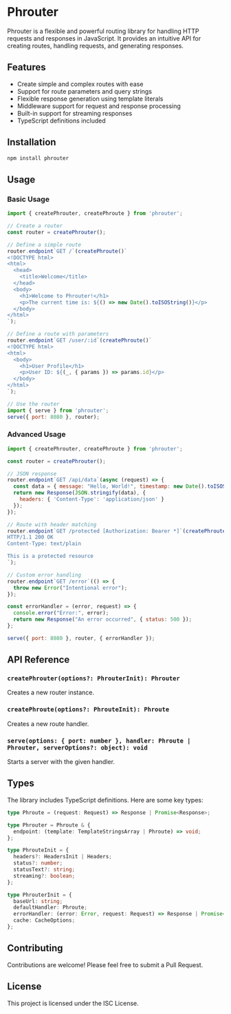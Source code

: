 # Phrouter

Phrouter is a flexible and powerful routing library for handling HTTP requests and responses in JavaScript. It provides an intuitive API for creating routes, handling requests, and generating responses.

## Features

- Create simple and complex routes with ease
- Support for route parameters and query strings
- Flexible response generation using template literals
- Middleware support for request and response processing
- Built-in support for streaming responses
- TypeScript definitions included

## Installation

```bash
npm install phrouter
```

## Usage

### Basic Usage

```javascript
import { createPhrouter, createPhroute } from 'phrouter';

// Create a router
const router = createPhrouter();

// Define a simple route
router.endpoint`GET /`(createPhroute()`
<!DOCTYPE html>
<html>
  <head>
    <title>Welcome</title>
  </head>
  <body>
    <h1>Welcome to Phrouter!</h1>
    <p>The current time is: ${() => new Date().toISOString()}</p>
  </body>
</html>
`);

// Define a route with parameters
router.endpoint`GET /user/:id`(createPhroute()`
<!DOCTYPE html>
<html>
  <body>
    <h1>User Profile</h1>
    <p>User ID: ${(_, { params }) => params.id}</p>
  </body>
</html>
`);

// Use the router
import { serve } from 'phrouter';
serve({ port: 8080 }, router);
```

### Advanced Usage

```javascript
import { createPhrouter, createPhroute } from 'phrouter';

const router = createPhrouter();

// JSON response
router.endpoint`GET /api/data`(async (request) => {
  const data = { message: "Hello, World!", timestamp: new Date().toISOString() };
  return new Response(JSON.stringify(data), {
    headers: { 'Content-Type': 'application/json' }
  });
});

// Route with header matching
router.endpoint`GET /protected [Authorization: Bearer *]`(createPhroute()`
HTTP/1.1 200 OK
Content-Type: text/plain

This is a protected resource
`);

// Custom error handling
router.endpoint`GET /error`(() => {
  throw new Error("Intentional error");
});

const errorHandler = (error, request) => {
  console.error("Error:", error);
  return new Response("An error occurred", { status: 500 });
};

serve({ port: 8080 }, router, { errorHandler });
```

## API Reference

### `createPhrouter(options?: PhrouterInit): Phrouter`

Creates a new router instance.

### `createPhroute(options?: PhrouteInit): Phroute`

Creates a new route handler.

### `serve(options: { port: number }, handler: Phroute | Phrouter, serverOptions?: object): void`

Starts a server with the given handler.

## Types

The library includes TypeScript definitions. Here are some key types:

```typescript
type Phroute = (request: Request) => Response | Promise<Response>;

type Phrouter = Phroute & {
  endpoint: (template: TemplateStringsArray | Phroute) => void;
};

type PhrouteInit = {
  headers?: HeadersInit | Headers;
  status?: number;
  statusText?: string;
  streaming?: boolean;
};

type PhrouterInit = {
  baseUrl: string;
  defaultHandler: Phroute;
  errorHandler: (error: Error, request: Request) => Response | Promise<Response>;
  cache: CacheOptions;
};
```

## Contributing

Contributions are welcome! Please feel free to submit a Pull Request.

## License

This project is licensed under the ISC License.
